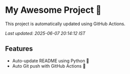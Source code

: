 # My Awesome Project 🚀

This project is automatically updated using GitHub Actions.

_Last updated: 2025-06-07 20:14:12 IST_

## Features
- Auto-update README using Python 🐍
- Auto Git push with GitHub Actions 🤖
